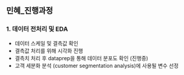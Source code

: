 ## 민혜_진행과정
### 1. 데이터 전처리 및 EDA
- 데이터 스케일 및 결측값 확인
- 결측값 처리를 위해 시각화 진행
- 결측치 처리 후 dataprep을 통해 데이터 분포도 확인 (진행중)
- 고객 세분화 분석 (customer segmentation analysis)에 사용될 변수 선정
